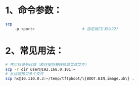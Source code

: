 # 1、命令参数：

```bash
scp
	-p <port>                     # 指定端口(默认22)
```

# 2、常见用法：

```bash
# 拷贝目录到远端（软连接将被转换成实体文件）
scp -r dir user@192.168.0.101:~
# 从远端拷贝多个文件
scp hx@10.110.0.3:~/temp/tftpboot/\{BOOT.BIN,image.ub\} .
```

